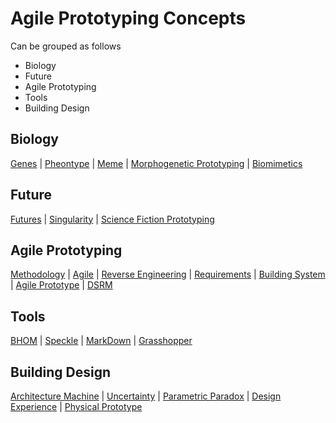 # Agile Prototyping Concepts

Can be grouped as follows
* Biology
* Future
* Agile Prototyping
* Tools
* Building Design



## Biology
[Genes] | [Pheontype] | [Meme] | [Morphogenetic Prototyping] | [Biomimetics] 

## Future
[Futures] | [Singularity] | [Science Fiction Prototyping]

## Agile Prototyping
[Methodology] | [Agile] | [Reverse Engineering] | [Requirements] | [Building System] | [Agile Prototype] | [DSRM]

## Tools
[BHOM] | [Speckle] | [MarkDown] | [Grasshopper]

## Building Design
[Architecture Machine] | [Uncertainty] | [Parametric Paradox] | [Design Experience] | [Physical Prototype] 




[Biomimetics]: /Agile/Concepts/Biomimetics
[Science Fiction Prototyping]: /Agile/Concepts/Biomimetics
[Methodology]: /Agile/Concepts/Methodology
[Physical Prototype]: /Agile/Concepts/PhysicalPrototype
[Morphogenetic Prototyping]: /Agile/Concepts/MorphogeneticPrototyping
[DSRM]: /Agile/Concepts/DSRM
[Genes]: /Agile/Concepts/Genes
[Pheontype]: /Agile/Concepts/Pheontype
[Meme]: /Agile/Concepts/Meme
[Futures]: /Agile/Concepts/Futures
[Singularity]: /Agile/Concepts/Singularity
[Agile]: /Agile/Concepts/Agile
[Reverse Engineering]: /Agile/Concepts/ReverseEngineering
[Requirements]: /Agile/Concepts/Requirements
[Building System]: /Agile/Concepts/BuildingSystem
[BHOM]: /Agile/Concepts/BHOM
[Speckle]: /Agile/Concepts/Speckle
[MarkDown]: /Agile/Concepts/MarkDown
[Grasshopper]: /Agile/Concepts/Grasshopper
[Architecture Machine]: /Agile/Concepts/ArchitectureMachine
[Uncertainty]: /Agile/Concepts/Uncertainty
[Parametric Paradox]: /Agile/Concepts/ParametricParadox
[Design Experience]: /Agile/Concepts/DesignExperience
[AFDP]: /Agile/Concepts/AFDP
[Agile Prototype]: /Agile/Concepts/AgilePrototype

